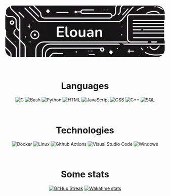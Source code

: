 ![Banner](https://raw.githubusercontent.com/ElouanR/ElouanR/main/banner_github_rounded.png)

<br>

<div align="center">

  <h1>Languages</h1>
  
  ![C](https://img.shields.io/badge/C-000000?style=for-the-badge&logo=c)
  ![Bash](https://img.shields.io/badge/Bash-000000?style=for-the-badge&logo=gnu-bash&logoColor=white)
  ![Python](https://img.shields.io/badge/Python-000000?style=for-the-badge&logo=python)
  ![HTML](https://img.shields.io/badge/HTML%205-000000?style=for-the-badge&logo=html5)
  ![JavaScript](https://img.shields.io/badge/JavaScript-000000?style=for-the-badge&logo=javascript)
  ![CSS](https://img.shields.io/badge/CSS%203-000000?style=for-the-badge&logo=css3)
  ![C++](https://img.shields.io/badge/C%2B%2B-000000?style=for-the-badge&logo=c%2B%2B&logoColor=blue)
  ![SQL](https://img.shields.io/badge/MySQL-000000?style=for-the-badge&logo=mysql&logoColor=white)

  <br>
  
  <h1>Technologies</h1>

  ![Docker](https://img.shields.io/badge/Docker-000000?style=for-the-badge&logo=docker)
  ![Linux](https://img.shields.io/badge/Linux-000000?style=for-the-badge&logo=linux)
  ![Github Actions](https://img.shields.io/badge/GitHub_Actions-000000?style=for-the-badge&logo=github-actions&logoColor=white)
  ![Visual Studio Code](https://img.shields.io/badge/VS%20Code-000000?style=for-the-badge&logo=visual-studio-code&logoColor=blue)
  ![Windows](https://img.shields.io/badge/Windows-000000?style=for-the-badge&logo=windows&logoColor=white)
  
  <br>
  
  <h1>Some stats</h1>
  
  [![GitHub Streak](http://github-readme-streak-stats.herokuapp.com?user=ElouanR&count_private=true&theme=holi-theme&border_radius=20)](https://git.io/streak-stats)
  [![Wakatime stats](https://github-readme-stats.vercel.app/api/wakatime?username=ElouanR&langs_count=5&border_radius=20&custom_title=Wakatime&theme=holi)](https://github.com/anuraghazra/github-readme-stats)
</div>
